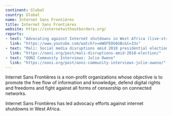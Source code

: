 ```yaml
---
continent: Global
country: Global
name: Internet Sans Frontières
title: Internet Sans Frontières
website: https://internetwithoutborders.org/
reports:
- text: "Advocating against Internet shutdowns in West Africa (live-streamed presentation)"
  link: "https://www.youtube.com/watch?v=mWOFEOG6GBc&t=33s"
- text: "Mali: Social media disruptions amid 2018 presidential election?"
  link: "https://ooni.org/post/mali-disruptions-amid-2018-election/"
- text: "OONI Community Interviews: Julie Owono"
  link: "https://ooni.org/post/ooni-community-interviews-julie-owono/"
---
```


Internet Sans Frontières is a non-profit organizations whose objective is to promote the free flow of information and knowledge, defend digital rights and freedoms and fight against all forms of censorship on connected networks.

Internet Sans Frontières has led advocacy efforts against internet shutdowns in West Africa.

